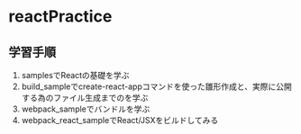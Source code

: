 # reactPractice

## 学習手順

1. samplesでReactの基礎を学ぶ
2. build_sampleでcreate-react-appコマンドを使った雛形作成と、実際に公開する為のファイル生成までのを学ぶ
3. webpack_sampleでバンドルを学ぶ
4. webpack_react_sampleでReact/JSXをビルドしてみる